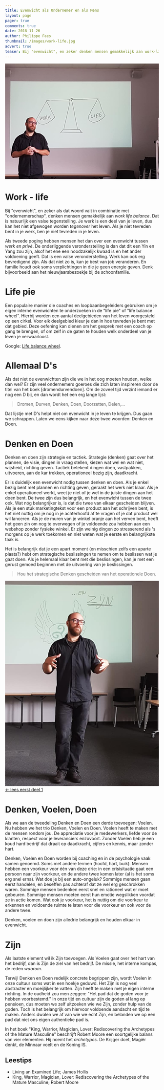 ```yaml
---
title: Evenwicht als Ondernemer en als Mens
layout: page 
pager: true
comments: true
date: 2018-11-26
author: Philippe Faes
thumbnail: /images/work-life.jpg
advert: true
teaser: Bij "evenwicht", en zeker denken mensen gemakkelijk aan work-life balance. Dat is natuurlijk een valse tegenstelling. Je werk...
---
```


![Voordracht bij Starterslabo; foto door Dimitri Maes](/images/work-life.jpg)

# Work - life
Bij "evenwicht", en zeker als dat woord valt in combinatie met "ondernemerschap", denken mensen gemakkelijk aan *work life balance*. Dat is natuurlijk een valse tegenstelling. Je werk is een deel van je leven, dus kan het niet afgewogen worden *tegenover* het leven. Als je niet tevreden bent in je werk, ben je niet tevreden in je leven. 

Als tweede poging hebben mensen het dan over een evenwicht tussen *werk en privé*. De onderliggende veronderstelling is dan dat dit een Yin en Yang zou zijn, alsof het ene een noodzakelijk kwaad is en het ander voldoening geeft. Dat is een valse veronderstelling. Werk kan ook erg bevredigend zijn. Als dat niet zo is, kan je best van job veranderen. En familie houdt ook soms verplichtingen in die je geen energie geven. Denk bijvoorbeeld aan het nieuwjaarsbezoekje bij de schoonfamilie.

# Life pie
Een populaire manier die coaches en loopbaanbegeleiders gebruiken om je eigen interne evenwichten te onderzoeken in de "life pie" of "life balance wheel". Hierbij worden een aantal deelgebieden van het leven voorgesteld op een cirkel. Voor elk deelgebied kleur je dan in hoe tevreden je bent met dat gebied. Deze oefening kan dienen om het gesprek met een coach op gang te brengen, of om zelf in de gaten te houden welk onderdeel van je leven je verwaarloost.

Google: [Life balance wheel](https://www.google.be/search?q=life+balance+wheel). 

# Allemaal D's

Als dat niet de evenwichten zijn die we in het oog moeten houden, welke dan wel? Er zijn veel ondernemers goeroes die zich laten inspireren door de titel van het boek [dromendurvendoen]. Om de zoveel tijd verzint iemand er nog een D bij, en dan wordt het een erg lange lijst: 

> Dromen, Durven, Denken, Doen, Doorzetten, Delen,... 

Dat lijstje met D's helpt niet om evenwicht in je leven te krijgen. Dus gaan we schrappen. Laten we eens kijken naar deze twee woorden: Denken en Doen. 

# Denken en Doen

Denken en doen zijn strategie en tactiek. Strategie (denken) gaat over het plannen, de visie, dingen in vraag stellen, kiezen wat wel en wat niet, wijsheid, richting geven. Tactiek betekent dingen doen, vastpakken, uitvoeren, aan de kar trekken, operationeel bezig zijn, daadkracht.

Er is duidelijk een evenwicht nodig tussen denken en doen. Als je enkel bezig bent met plannen en richting geven, geraakt het werk niet klaar. Als je enkel operationeel werkt, weet je niet of je wel in de juiste dingen aan het doen bent. De twee zijn dus belangrijk, en het evenwicht tussen de twee ook. Wat nóg belangrijker is, is dat die twee van elkaar gescheiden blijven. Als je een stuk marketingtekst voor een product aan het schrijven bent, is het niet nuttig om je nog in je achterhoofd af te vragen of je dat product wel wil lanceren. Als je de muren van je winkel oranje aan het verven bent, heeft het geen zin om nog te overwegen of je voldoende zou hebben aan een webshop zonder fysieke winkel. Er zijn weinig dingen zo stresserend als 's morgens op je werk toekomen en niet weten wat je eerste en belangrijkste taak is.

Het is belangrijk dat je een apart moment (en misschien zelfs een aparte plaats?) hebt om strategische beslissingen te nemen om te beslissen wat je gaat doen. Als je helemaal klaar bent met die beslissingen, kan je met een gerust gemoed beginnen met de uitvoering van je beslissingen. 
 
> Hou het strategische Denken gescheiden van het operationele Doen.

![Voordracht bij Starterslabo](/images/voordracht_starterslabo.jpg)
[← lees eerst deel 1](/c/a/evenwicht.html)

# Denken, Voelen, Doen

Als we aan de tweedeling Denken en Doen een derde toevoegen: Voelen. Nu hebben we het trio Denken, Voelen en Doen. Voelen heeft te maken met de mensen rondom jou. De appreciatie voor je medewerkers, liefde voor de klanten, respect voor je leveranciers enzovoort. Zonder Voelen heb je een koud hard bedrijf dat draait op daadkracht, cijfers en kennis, maar zonder hart.

Denken, Voelen en Doen worden bij coaching en in de psychologie vaak samen genoemd. Soms met andere termen (hoofd, hart, buik). Mensen hebben een voorkeur voor één van deze drie: in een crisisituatie gaat een persoon naar zijn voorkeur, en de andere twee komen later (al is het soms erg snel erna). Wat doe je bij een auto-ongeluk? Sommige mensen gaan eerst handelen, en beseffen pas achteraf dat ze wel erg geschrokken waren. Sommige mensen bedenken eerst snel en rationeel wat er moet gebeuren. Sommige mensen moeten eerst hun emotie wegslikken voordat ze in actie komen. Wat ook je voorkeur, het is nuttig om die voorkeur te erkennen en voldoende ruimte te laten voor die voorkeur en ook voor de andere twee.

Denken, voelen en doen zijn alledrie belangrijk en houden elkaar in evenwicht.

# Zijn

Als laatste element wil ik Zijn toevoegen. Als Voelen gaat over het hart van het bedrijf, dan is Zijn de ziel van het bedrijf. De missie, het interne kompas, de reden *waarom*. 

Terwijl Denken en Doen redelijk concrete begrippen zijn, wordt Voelen in onze cultuur soms wat in een hoekje geduwd. Het Zijn is nog veel abstracter en moeijlijker te vatten. Zijn heeft te maken met je eigen interne richting. In de oudheid zou men zeggen: "Het pad dat de goden voor je hebben voorbestemd." In onze tijd en cultuur zijn de goden al lang op pensioen, dus moeten we zelf uitzoeken wie we Zijn, zonder hulp van de goden. Toch is het belangrijk om hiervoor voldoende aandacht en tijd te maken. Anders dwalen we af van wie we echt Zijn, en belanden we op een pad dat niet ons eigen authentieke pad is.   
 

In het boek "King, Warrior, Magician, Lover: Rediscovering the Archetypes of the Mature Masculine" beschrijft Robert Moore een soortgelijke balans van vier elementen. Hij noemt het *archetypes*. De Krijger doet, Magiër denkt, de Minnaar voelt en de Koning IS.  


## Leestips

* Living an Examined Life; James Hollis
* King, Warrior, Magician, Lover: Rediscovering the Archetypes of the Mature Masculine; Robert Moore